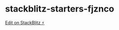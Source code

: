 # stackblitz-starters-fjznco

[Edit on StackBlitz ⚡️](https://stackblitz.com/edit/stackblitz-starters-fjznco)
